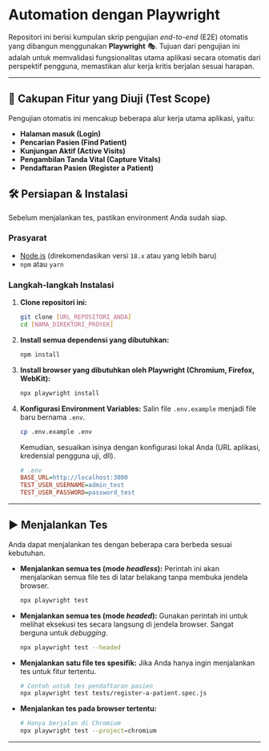 # Automation dengan Playwright

Repositori ini berisi kumpulan skrip pengujian *end-to-end* (E2E) otomatis yang dibangun menggunakan **Playwright** 🎭. Tujuan dari pengujian ini adalah untuk memvalidasi fungsionalitas utama aplikasi secara otomatis dari perspektif pengguna, memastikan alur kerja kritis berjalan sesuai harapan.

---

## 🚀 Cakupan Fitur yang Diuji (Test Scope)

Pengujian otomatis ini mencakup beberapa alur kerja utama aplikasi, yaitu:
* **Halaman masuk (Login)**
* **Pencarian Pasien (Find Patient)**
* **Kunjungan Aktif (Active Visits)**
* **Pengambilan Tanda Vital (Capture Vitals)**
* **Pendaftaran Pasien (Register a Patient)**

## 🛠️ Persiapan & Instalasi

Sebelum menjalankan tes, pastikan environment Anda sudah siap.

### Prasyarat
* [Node.js](https://nodejs.org/) (direkomendasikan versi `18.x` atau yang lebih baru)
* `npm` atau `yarn`

### Langkah-langkah Instalasi
1.  **Clone repositori ini:**
    ```bash
    git clone [URL_REPOSITORI_ANDA]
    cd [NAMA_DIREKTORI_PROYEK]
    ```

2.  **Install semua dependensi yang dibutuhkan:**
    ```bash
    npm install
    ```

3.  **Install browser yang dibutuhkan oleh Playwright (Chromium, Firefox, WebKit):**
    ```bash
    npx playwright install
    ```

4.  **Konfigurasi Environment Variables:**
    Salin file `.env.example` menjadi file baru bernama `.env`.
    ```bash
    cp .env.example .env
    ```
    Kemudian, sesuaikan isinya dengan konfigurasi lokal Anda (URL aplikasi, kredensial pengguna uji, dll).
    ```ini
    # .env
    BASE_URL=http://localhost:3000
    TEST_USER_USERNAME=admin_test
    TEST_USER_PASSWORD=password_test
    ```

---

## ▶️ Menjalankan Tes

Anda dapat menjalankan tes dengan beberapa cara berbeda sesuai kebutuhan.

* **Menjalankan semua tes (mode *headless*):**
    Perintah ini akan menjalankan semua file tes di latar belakang tanpa membuka jendela browser.
    ```bash
    npx playwright test
    ```

* **Menjalankan semua tes (mode *headed*):**
    Gunakan perintah ini untuk melihat eksekusi tes secara langsung di jendela browser. Sangat berguna untuk *debugging*.
    ```bash
    npx playwright test --headed
    ```

* **Menjalankan satu file tes spesifik:**
    Jika Anda hanya ingin menjalankan tes untuk fitur tertentu.
    ```bash
    # Contoh untuk tes pendaftaran pasien
    npx playwright test tests/register-a-patient.spec.js
    ```

* **Menjalankan tes pada browser tertentu:**
    ```bash
    # Hanya berjalan di Chromium
    npx playwright test --project=chromium
    ```

---
